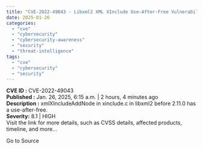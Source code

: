 ```yaml
---
title: "CVE-2022-49043 - Libxml2 XML XInclude Use-After-Free Vulnerability"
date: 2025-01-26
categories: 
  - "cve"
  - "cybersecurity"
  - "cybersecurity-awareness"
  - "security"
  - "threat-intelligence"
tags: 
  - "cve"
  - "cybersecurity"
  - "security"
---
```


**CVE ID :** CVE-2022-49043  
**Published :** Jan. 26, 2025, 6:15 a.m. | 2 hours, 4 minutes ago  
**Description :** xmlXIncludeAddNode in xinclude.c in libxml2 before 2.11.0 has a use-after-free.  
**Severity:** 8.1 | HIGH  
Visit the link for more details, such as CVSS details, affected products, timeline, and more...

Go to Source
